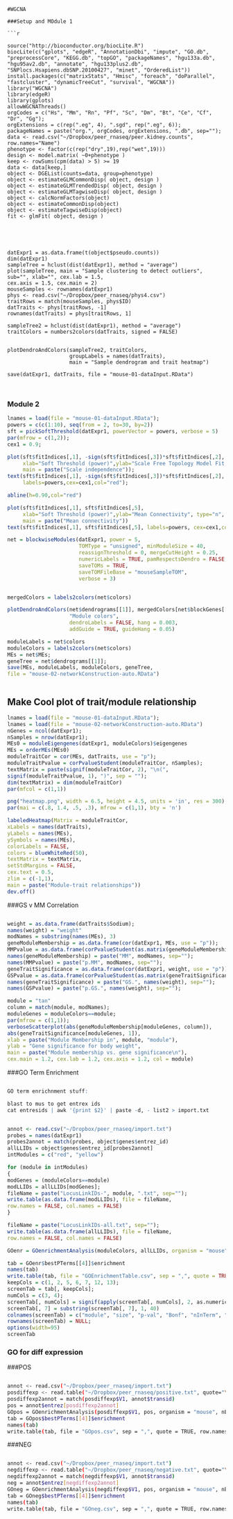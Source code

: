 ```
#WGCNA

###Setup and MOdule 1

```r

source("http://bioconductor.org/biocLite.R")
biocLite(c("gplots", "edgeR", "AnnotationDbi", "impute", "GO.db", "preprocessCore", "KEGG.db", "topGO", "packageNames", "hgu133a.db", "hgu95av2.db", "annotate", "hgu133plus2.db", "SNPlocs.Hsapiens.dbSNP.20100427", "minet", "OrderedList"))
install.packages(c("matrixStats", "Hmisc", "foreach", "doParallel", "fastcluster", "dynamicTreeCut", "survival", "WGCNA")) 
library("WGCNA")
library(edgeR)
library(gplots)
allowWGCNAThreads()
orgCodes = c("Hs", "Mm", "Rn", "Pf", "Sc", "Dm", "Bt", "Ce", "Cf", "Dr", "Gg");
orgExtensions = c(rep(".eg", 4), ".sgd", rep(".eg", 6));
packageNames = paste("org.", orgCodes, orgExtensions, ".db", sep="");
data <- read.csv("~/Dropbox/peer_rnaseq/peer.kidney.counts", row.names="Name")
phenotype <- factor(c(rep("dry",19),rep("wet",19)))
design <- model.matrix( ~0+phenotype )
keep <- rowSums(cpm(data) > 5) >= 19
data <- data[keep,]
object <- DGEList(counts=data, group=phenotype)
object <- estimateGLMCommonDisp( object, design )
object <- estimateGLMTrendedDisp( object, design )
object <- estimateGLMTagwiseDisp( object, design )
object <- calcNormFactors(object)
object <- estimateCommonDisp(object)
object <- estimateTagwiseDisp(object)
fit <- glmFit( object, design )





datExpr1 = as.data.frame(t(object$pseudo.counts))
dim(datExpr1)
sampleTree = hclust(dist(datExpr1), method = "average")
plot(sampleTree, main = "Sample clustering to detect outliers", sub="", xlab="", cex.lab = 1.5,
cex.axis = 1.5, cex.main = 2)
mouseSamples <- rownames(datExpr1)
phys <- read.csv("~/Dropbox/peer_rnaseq/phys4.csv")
traitRows = match(mouseSamples, phys$ID)
datTraits <- phys[traitRows, -1]
rownames(datTraits) = phys[traitRows, 1]

sampleTree2 = hclust(dist(datExpr1), method = "average")
traitColors = numbers2colors(datTraits, signed = FALSE)


plotDendroAndColors(sampleTree2, traitColors,
                    groupLabels = names(datTraits),
                    main = "Sample dendrogram and trait heatmap")

save(datExpr1, datTraits, file = "mouse-01-dataInput.RData")



```


### Module 2

```r
lnames = load(file = "mouse-01-dataInput.RData");
powers = c(c(1:10), seq(from = 2, to=30, by=2))
sft = pickSoftThreshold(datExpr1, powerVector = powers, verbose = 5)
par(mfrow = c(1,2));
cex1 = 0.9;

plot(sft$fitIndices[,1], -sign(sft$fitIndices[,3])*sft$fitIndices[,2],
     xlab="Soft Threshold (power)",ylab="Scale Free Topology Model Fit,signed R^2",type="n",
     main = paste("Scale independence"));
text(sft$fitIndices[,1], -sign(sft$fitIndices[,3])*sft$fitIndices[,2],
     labels=powers,cex=cex1,col="red");

abline(h=0.90,col="red")

plot(sft$fitIndices[,1], sft$fitIndices[,5],
     xlab="Soft Threshold (power)",ylab="Mean Connectivity", type="n",
     main = paste("Mean connectivity"))
text(sft$fitIndices[,1], sft$fitIndices[,5], labels=powers, cex=cex1,col="red")

net = blockwiseModules(datExpr1, power = 5,
                       TOMType = "unsigned", minModuleSize = 40,
                       reassignThreshold = 0, mergeCutHeight = 0.25,
                       numericLabels = TRUE, pamRespectsDendro = FALSE,
                       saveTOMs = TRUE,
                       saveTOMFileBase = "mouseSampleTOM",
                       verbose = 3)


mergedColors = labels2colors(net$colors)

plotDendroAndColors(net$dendrograms[[1]], mergedColors[net$blockGenes[[1]]],
                    "Module colors",
                    dendroLabels = FALSE, hang = 0.003,
                    addGuide = TRUE, guideHang = 0.05)

moduleLabels = net$colors
moduleColors = labels2colors(net$colors)
MEs = net$MEs;
geneTree = net$dendrograms[[1]];
save(MEs, moduleLabels, moduleColors, geneTree,
file = "mouse-02-networkConstruction-auto.RData")



```



## Make  Cool plot of trait/module relationship

```r
lnames = load(file = "mouse-01-dataInput.RData");
lnames = load(file = "mouse-02-networkConstruction-auto.RData")
nGenes = ncol(datExpr1);
nSamples = nrow(datExpr1);
MEs0 = moduleEigengenes(datExpr1, moduleColors)$eigengenes
MEs = orderMEs(MEs0)
moduleTraitCor = cor(MEs, datTraits, use = "p");
moduleTraitPvalue = corPvalueStudent(moduleTraitCor, nSamples);
textMatrix = paste(signif(moduleTraitCor, 2), "\n(",
signif(moduleTraitPvalue, 1), ")", sep = "");
dim(textMatrix) = dim(moduleTraitCor)
par(mfcol = c(1,1))

png("heatmap.png", width = 6.5, height = 4.5, units = 'in', res = 300)
par(mai = c(.8, 1.4, .5, .3), mfrow = c(1,1), bty = 'n')

labeledHeatmap(Matrix = moduleTraitCor,
xLabels = names(datTraits),
yLabels = names(MEs),
ySymbols = names(MEs),
colorLabels = FALSE,
colors = blueWhiteRed(50),
textMatrix = textMatrix,
setStdMargins = FALSE,
cex.text = 0.5,
zlim = c(-1,1),
main = paste("Module-trait relationships"))
dev.off()

```




###GS v MM Correlation

```r

weight = as.data.frame(datTraits$Sodium);
names(weight) = "weight"
modNames = substring(names(MEs), 3)
geneModuleMembership = as.data.frame(cor(datExpr1, MEs, use = "p"));
MMPvalue = as.data.frame(corPvalueStudent(as.matrix(geneModuleMembership), nSamples));
names(geneModuleMembership) = paste("MM", modNames, sep="");
names(MMPvalue) = paste("p.MM", modNames, sep="");
geneTraitSignificance = as.data.frame(cor(datExpr1, weight, use = "p"));
GSPvalue = as.data.frame(corPvalueStudent(as.matrix(geneTraitSignificance), nSamples));
names(geneTraitSignificance) = paste("GS.", names(weight), sep="");
names(GSPvalue) = paste("p.GS.", names(weight), sep="");

module = "tan"
column = match(module, modNames);
moduleGenes = moduleColors==module;
par(mfrow = c(1,1));
verboseScatterplot(abs(geneModuleMembership[moduleGenes, column]),
abs(geneTraitSignificance[moduleGenes, 1]),
xlab = paste("Module Membership in", module, "module"),
ylab = "Gene significance for body weight",
main = paste("Module membership vs. gene significance\n"),
cex.main = 1.2, cex.lab = 1.2, cex.axis = 1.2, col = module)

```


###GO Term Enrichment

```r

GO term enrichnment stuff:

blast to mus to get entrex ids
cat entresids | awk '{print $2}' | paste -d, - list2 > import.txt


annot <- read.csv("~/Dropbox/peer_rnaseq/import.txt")
probes = names(datExpr1)
probes2annot = match(probes, object$genes$entrez_id)
allLLIDs = object$genes$entrez_id[probes2annot]
intModules = c("red", "yellow")

for (module in intModules)
{
modGenes = (moduleColors==module)
modLLIDs = allLLIDs[modGenes];
fileName = paste("LocusLinkIDs-", module, ".txt", sep="");
write.table(as.data.frame(modLLIDs), file = fileName,
row.names = FALSE, col.names = FALSE)
}

fileName = paste("LocusLinkIDs-all.txt", sep="");
write.table(as.data.frame(allLLIDs), file = fileName,
row.names = FALSE, col.names = FALSE)

GOenr = GOenrichmentAnalysis(moduleColors, allLLIDs, organism = "mouse", nBestP = 20)

tab = GOenr$bestPTerms[[4]]$enrichment
names(tab)
write.table(tab, file = "GOEnrichmentTable.csv", sep = ",", quote = TRUE, row.names = FALSE)
keepCols = c(1, 2, 5, 6, 7, 12, 13);
screenTab = tab[, keepCols];
numCols = c(3, 4);
screenTab[, numCols] = signif(apply(screenTab[, numCols], 2, as.numeric), 2)
screenTab[, 7] = substring(screenTab[, 7], 1, 40)
colnames(screenTab) = c("module", "size", "p-val", "Bonf", "nInTerm", "ont", "term name");
rownames(screenTab) = NULL;
options(width=95)
screenTab

```


### GO for diff expression
###POS
```bash

annot <- read.csv("~/Dropbox/peer_rnaseq/import.txt")
posdiffexp <- read.table("~/Dropbox/peer_rnaseq/positive.txt", quote="\"", comment.char="")
posdiffexp2annot = match(posdiffexp$V1, annot$transid)
pos = annot$entrez[posdiffexp2annot]
GOpos = GOenrichmentAnalysis(posdiffexp$V1, pos, organism = "mouse", nBestP = 20)
tab = GOpos$bestPTerms[[4]]$enrichment
names(tab)
write.table(tab, file = "GOpos.csv", sep = ",", quote = TRUE, row.names = FALSE)
```

###NEG

```bash

annot <- read.csv("~/Dropbox/peer_rnaseq/import.txt")
negdiffexp <- read.table("~/Dropbox/peer_rnaseq/negative.txt", quote="\"", comment.char="")
negdiffexp2annot = match(negdiffexp$V1, annot$transid)
neg = annot$entrez[negdiffexp2annot]
GOneg = GOenrichmentAnalysis(negdiffexp$V1, pos, organism = "mouse", nBestP = 20)
tab = GOneg$bestPTerms[[4]]$enrichment
names(tab)
write.table(tab, file = "GOneg.csv", sep = ",", quote = TRUE, row.names = FALSE)
```
